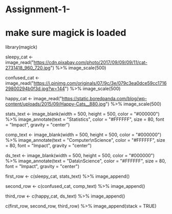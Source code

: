 # Assignment-1-
# make sure magick is loaded
library(magick)

sleepy_cat <- image_read("https://cdn.pixabay.com/photo/2017/09/09/09/11/cat-2731418_960_720.jpg") %>%
  image_scale(500)

confused_cat <- image_read("https://i.pinimg.com/originals/07/9c/3e/079c3ea0dce59cc171629800294b0f3d.jpg?w=144") %>%
  image_scale(500)

happy_cat <- image_read("https://static.boredpanda.com/blog/wp-content/uploads/2015/09/Happy-Cats__880.jpg") %>%
  image_scale(500)

stats_text <- image_blank(width = 500, 
                       height = 500, 
                       color = "#000000") %>%
  image_annotate(text = "Statistics",
                 color = "#FFFFFF",
                 size = 80,
                 font = "Impact",
                 gravity = "center")

comp_text <- image_blank(width = 500, 
                       height = 500, 
                       color = "#000000") %>%
  image_annotate(text = "Computer\nScience",
                 color = "#FFFFFF",
                 size = 80,
                 font = "Impact",
                 gravity = "center")

ds_text <- image_blank(width = 500, 
                       height = 500, 
                       color = "#000000") %>%
  image_annotate(text = "Data\nScience",
                 color = "#FFFFFF",
                 size = 80,
                 font = "Impact",
                 gravity = "center")

first_row <- c(sleepy_cat, stats_text) %>%
  image_append()

second_row <- c(confused_cat, comp_text) %>%
  image_append()

third_row <- c(happy_cat, ds_text) %>%
  image_append()

c(first_row, second_row, third_row) %>%
  image_append(stack = TRUE)

